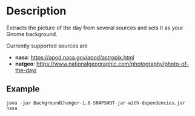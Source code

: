 # Description
Extracts the picture of the day from several sources and sets it as your Gnome background.

Currently supported sources are
- **nasa**: https://apod.nasa.gov/apod/astropix.html
- **natgeo**: https://www.nationalgeographic.com/photography/photo-of-the-day/

## Example

```console
java -jar BackgroundChanger-1.0-SNAPSHOT-jar-with-dependencies.jar nasa
```
